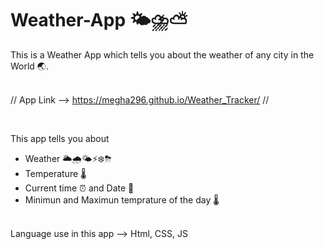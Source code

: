 # Weather-App 🌤⛈⛅️

This is a Weather App which tells you about the weather of any city in the World 🌏.
<br>
<br>

// App Link --> https://megha296.github.io/Weather_Tracker/ //

<br>

This app tells you about

<ul>
  <li>Weather 🌥🌧🌤⚡️❄️⛈</li>
  <li>Temperature 🌡</li>
  <li>Current time ⏰  and Date 📆</li>
   <li>Minimun and Maximun temprature of the day 🌡</li>
</ul>
<br>
Language use in this app --> Html, CSS, JS
